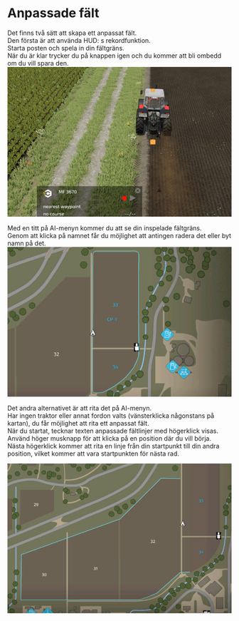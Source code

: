 # Anpassade fält

  
Det finns två sätt att skapa ett anpassat fält.  
Den första är att använda HUD: s rekordfunktion.  
Starta posten och spela in din fältgräns.  
När du är klar trycker du på knappen igen och du kommer att bli ombedd om du vill spara den.
![Image](../assets/images/recordcustomhelp_0_0_765_510.png)

  
Med en titt på AI-menyn kommer du att se din inspelade fältgräns.  
Genom att klicka på namnet får du möjlighet att antingen radera det eller byt namn på det.
![Image](../assets/images/donecustomhelp_0_0_765_510.png)

  
Det andra alternativet är att rita det på AI-menyn.  
Har ingen traktor eller annat fordon valts (vänsterklicka någonstans på kartan), du får möjlighet att rita ett anpassat fält.  
När du startat, tecknar texten anpassade fältlinjer med högerklick visas.  
Använd höger musknapp för att klicka på en position där du vill börja.  
Nästa högerklick kommer att rita en linje från din startpunkt till din andra position, vilket kommer att vara startpunkten för nästa rad.  

![Image](../assets/images/drawcustomhelp_0_0_765_510.png)

